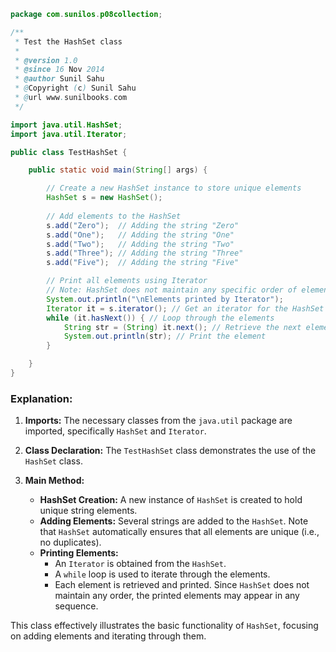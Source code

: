 
```java
package com.sunilos.p08collection;

/**
 * Test the HashSet class
 * 
 * @version 1.0
 * @since 16 Nov 2014
 * @author Sunil Sahu
 * @Copyright (c) Sunil Sahu
 * @url www.sunilbooks.com
 */

import java.util.HashSet;
import java.util.Iterator;

public class TestHashSet {

    public static void main(String[] args) {

        // Create a new HashSet instance to store unique elements
        HashSet s = new HashSet();
        
        // Add elements to the HashSet
        s.add("Zero");  // Adding the string "Zero"
        s.add("One");   // Adding the string "One"
        s.add("Two");   // Adding the string "Two"
        s.add("Three"); // Adding the string "Three"
        s.add("Five");  // Adding the string "Five"

        // Print all elements using Iterator
        // Note: HashSet does not maintain any specific order of elements
        System.out.println("\nElements printed by Iterator");
        Iterator it = s.iterator(); // Get an iterator for the HashSet
        while (it.hasNext()) { // Loop through the elements
            String str = (String) it.next(); // Retrieve the next element
            System.out.println(str); // Print the element
        }

    }
}
```

### Explanation:

1. **Imports:** The necessary classes from the `java.util` package are imported, specifically `HashSet` and `Iterator`.

2. **Class Declaration:** The `TestHashSet` class demonstrates the use of the `HashSet` class.

3. **Main Method:**
   - **HashSet Creation:** A new instance of `HashSet` is created to hold unique string elements.
   - **Adding Elements:** Several strings are added to the `HashSet`. Note that `HashSet` automatically ensures that all elements are unique (i.e., no duplicates).
   - **Printing Elements:**
     - An `Iterator` is obtained from the `HashSet`.
     - A `while` loop is used to iterate through the elements.
     - Each element is retrieved and printed. Since `HashSet` does not maintain any order, the printed elements may appear in any sequence.

This class effectively illustrates the basic functionality of `HashSet`, focusing on adding elements and iterating through them.
